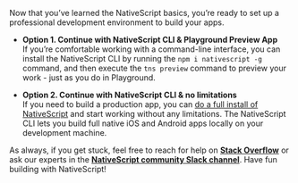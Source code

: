 Now that you’ve learned the NativeScript basics, you’re ready to set up a professional development environment to build your apps.

* **Option 1. Continue with NativeScript CLI & Playground Preview App**  
If you’re comfortable working with a command-line interface, you can install the NativeScript CLI by running the `npm i nativescript -g` command, and then execute the `tns preview` command to preview your work - just as you do in Playground.

* **Option 2. Continue with NativeScript CLI & no limitations**  
If you need to build a production app, you can [do a full install of NativeScript](https://docs.nativescript.org/start/quick-setup) and start working without any limitations. The NativeScript CLI lets you build full native iOS and Android apps locally on your development machine.

As always, if you get stuck, feel free to reach for help on [**Stack Overflow**](https://stackoverflow.com/questions/tagged/nativescript) or ask our experts in the [**NativeScript community Slack channel**](http://developer.telerik.com/wp-login.php?action=slack-invitation). Have fun building with NativeScript!

